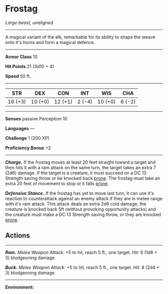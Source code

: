 
# Frostag
*Large beast, unaligned*

---

A magical variant of the elk, remarkable for its ability to shape the weave onto it's horns and form a magical defence.

---

**Armor Class** 10 

**Hit Points** 21 (3d10 + 4)

**Speed** 50 ft.

---

| STR     | DEX     | CON     | INT    | WIS     | CHA    |
| ------- | ------- | ------- | ------ | ------- | ------ |
| 16 (+3) | 10 (+0) | 12 (+1) | 2 (-4) | 10 (+0) | 6 (-2) |

---

**Senses** passive Perception 10

**Languages** —

**Challenge** 1 (200 XP) 

**Proficiency Bonus** +2

---

***Charge.*** If the frostag moves at least 20 feet straight toward a target and then hits it with a ram attack on the same turn, the target takes an extra 7 (2d6) damage. If the target is a creature, it must succeed on a DC 13 Strength saving throw or be knocked back [prone](https://5e.tools/conditionsdiseases.html#prone_phb). The frostag must take an extra 20 feet of movement to stop or it falls [prone](https://5e.tools/conditionsdiseases.html#prone_phb).

***Defensive Stance.*** If the frostag has yet to move last turn, it can use it's reaction to counterattack against an enemy attack if they are in melee range with it's ram attack. This attack deals an extra 2d6 cold damage, the creature is knocked back 5ft (without provoking opportunity attacks) and the creature must make a DC 13 Strength saving throw, or they are knocked [prone](https://5e.tools/conditionsdiseases.html#prone_phb).

## Actions
---
***Ram.*** _Melee Weapon Attack:_ +5 to hit, reach 5 ft., one target. _Hit:_ 6 (1d6 + 3) bludgeoning damage.

***Buck.*** _Melee Weapon Attack:_ +5 to hit, reach 5 ft., one target. _Hit:_ 8 (2d4 + 3) bludgeoning damage.

---

**Environment:** 